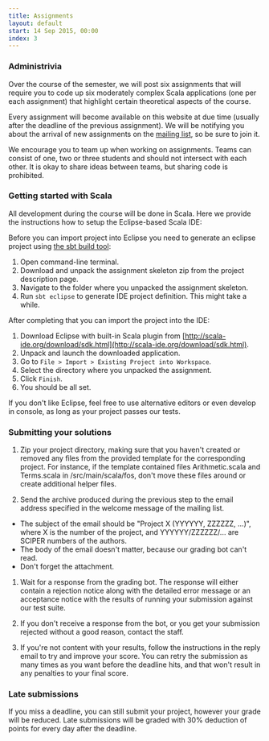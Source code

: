```yaml
---
title: Assignments
layout: default
start: 14 Sep 2015, 00:00
index: 3
---
```


### Administrivia

Over the course of the semester, we will post six assignments that will require you to code up six moderately complex Scala applications (one per each assignment) that highlight certain theoretical aspects of the course.

Every assignment will become available on this website at due time (usually after the deadline of the previous assignment). We will be notifying you about the arrival of new assignments on the [mailing list](/mailing-list.html), so be sure to join it.

We encourage you to team up when working on assignments. Teams can consist of one, two or three students and should not intersect with each other. It is okay to share ideas between teams, but sharing code is prohibited.

### Getting started with Scala

All development during the course will be done in Scala. Here we provide the instructions
how to setup the Eclipse-based Scala IDE:

Before you can import project into Eclipse you need to generate an eclipse project using
[the sbt build tool](http://www.scala-sbt.org/download.html):

1. Open command-line terminal.
1. Download and unpack the assignment skeleton zip from the project description page.
1. Navigate to the folder where you unpacked the assignment skeleton.
1. Run `sbt eclipse` to generate IDE project definition. This might take a while.

After completing that you can import the project into the IDE:

1. Download Eclipse with built-in Scala plugin from [http://scala-ide.org/download/sdk.html](http://scala-ide.org/download/sdk.html).
1. Unpack and launch the downloaded application.
1. Go to `File > Import > Existing Project into Workspace`.
1. Select the directory where you unpacked the assignment.
1. Click `Finish`.
1. You should be all set.

If you don't like Eclipse, feel free to use alternative editors or even develop in console,
as long as your project passes our tests.

### Submitting your solutions

1. Zip your project directory, making sure that you haven't created or removed any files from the provided template for the corresponding project. For instance, if the template contained files Arithmetic.scala and Terms.scala in /src/main/scala/fos, don't move these files around or create additional helper files.

1. Send the archive produced during the previous step to the email address specified in the welcome message of the mailing list.
  * The subject of the email should be "Project X (YYYYYY, ZZZZZZ, ...)", where X is the number of the project, and YYYYYY/ZZZZZZ/... are SCIPER numbers of the authors.
  * The body of the email doesn't matter, because our grading bot can't read.
  * Don't forget the attachment.

1. Wait for a response from the grading bot. The response will either contain a rejection notice along with the detailed error message or an acceptance notice with the results of running your submission against our test suite.

1. If you don't receive a response from the bot, or you get your submission rejected without a good reason, contact the staff.


1. If you're not content with your results, follow the instructions in the reply email to try and improve your score. You can retry the submission as many times as you want before the deadline hits, and that won't result in any penalties to your final score.

### Late submissions

If you miss a deadline, you can still submit your project, however your grade will be reduced. Late submissions will be graded with 30% deduction of points for every day after the deadline.
